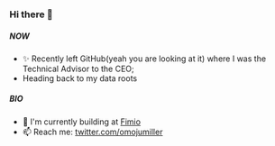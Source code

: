 ### Hi there 👋

<!--
**omoju/omoju** is a ✨ _special_ ✨ repository because its `README.md` (this file) appears on your GitHub profile.

Here are some ideas to get you started:

- 🔭 I’m currently working on ...
- 🌱 I’m currently learning ...
- 👯 I’m looking to collaborate on ...
- 🤔 I’m looking for help with ...
- 💬 Ask me about ...
- 📫 How to reach me: ...
- 😄 Pronouns: ...
- ⚡ Fun fact: ...
-->

##### NOW

- ✨ Recently left GitHub(yeah you are looking at it) where I was the Technical Advisor to the CEO;
- Heading back to my data roots

##### BIO

- 🏢 I'm currently building at [Fimio](https://fimio.xyz/)
- 📫 Reach me: [twitter.com/omojumiller](https://twitter.com/omojumiller)
